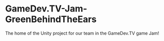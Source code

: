 # GameDev.TV-Jam-GreenBehindTheEars
The home of the Unity project for our team in the GameDev.TV game Jam!
